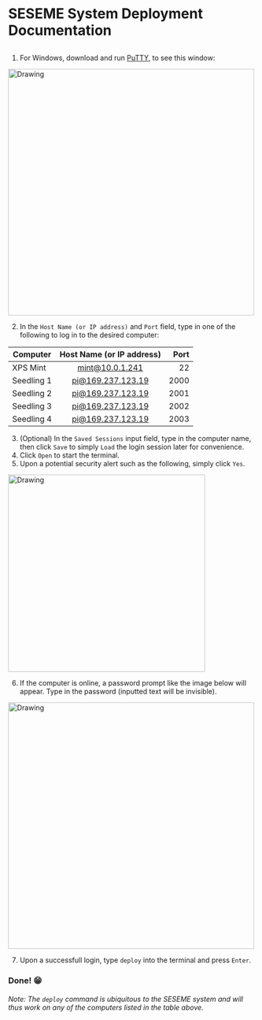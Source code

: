 # SESEME System Deployment Documentation

##

1. For Windows, download and run [PuTTY](http://the.earth.li/~sgtatham/putty/latest/x86/putty.exe), to see this window:

<img src="https://www.dropbox.com/s/tuxz04cfb9mlqs4/putty.png?dl=1" alt="Drawing" style="width: 500px;"/>

2. In the `Host Name (or IP address)` and `Port` field, type in one of the following to log in to the desired computer:

| Computer 		| Host Name (or IP address) | Port  |
| ------------- |:-------------:	| -----:|
| XPS Mint      | mint@10.0.1.241 	| 22 	|
| Seedling 1    | pi@169.237.123.19 | 2000  |
| Seedling 2 	| pi@169.237.123.19	| 2001  |
| Seedling 3 	| pi@169.237.123.19	| 2002  |
| Seedling 4 	| pi@169.237.123.19	| 2003  |

3. (Optional) In the `Saved Sessions` input field, type in the computer name, then click `Save` to simply `Load` the login session later for convenience. 
4. Click `Open` to start the terminal.
5. Upon a potential security alert such as the following, simply click `Yes`.

<img src="https://www.dropbox.com/s/zahet5050dej9u3/sec%20alert.png?dl=1" alt="Drawing" style="width: 400px;"/>

6. If the computer is online, a password prompt like the image below will appear. Type in the password (inputted text will be invisible).

<img src="https://www.dropbox.com/s/cn8l2c11wlvoiwx/pw%20prompt.png?dl=1" alt="Drawing" style="width: 500px;"/>

7. Upon a successfull login, type `deploy` into the terminal and press `Enter`.

### Done! 😁

###### Note: The `deploy` command is ubiquitous to the SESEME system and will thus work on any of the computers listed in the table above.
